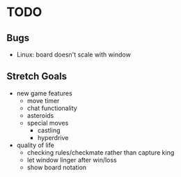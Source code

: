 # TODO

## Bugs
- Linux: board doesn't scale with window

## Stretch Goals
- new game features
  - move timer
  - chat functionality
  - asteroids
  - special moves
    - castling
    - hyperdrive
- quality of life
  - checking rules/checkmate rather than capture king
  - let window linger after win/loss
  - show board notation
